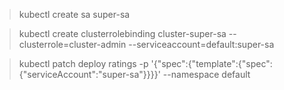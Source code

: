 > kubectl create sa super-sa

>  kubectl create clusterrolebinding cluster-super-sa --clusterrole=cluster-admin --serviceaccount=default:super-sa 

>  kubectl patch deploy  ratings -p '{"spec":{"template":{"spec":{"serviceAccount":"super-sa"}}}}' --namespace default
